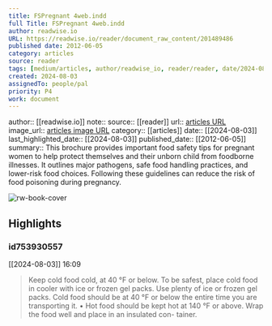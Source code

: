```yaml
---
title: FSPregnant 4web.indd
full Title: FSPregnant 4web.indd
author: readwise.io
URL: https://readwise.io/reader/document_raw_content/201489486
published date: 2012-06-05
category: articles
source: reader
tags: [medium/articles, author/readwise_io, reader/reader, date/2024-08-03, area/reader]
created: 2024-08-03
assignedTo: people/pal
priority: P4
work: document
---
```

author:: [[readwise.io]]
note:: 
source:: [[reader]]
url:: [articles URL](https://readwise.io/reader/document_raw_content/201489486)
image_url:: [articles image URL](https://readwise-assets.s3.amazonaws.com/media/reader/parsed_document_assets/201489486/dazqnnHDZcxM8MTKYsGsrjiyvPV5IMJYFY625UAP-yI-cove_STueKm9.png)
category:: [[articles]]
date:: [[2024-08-03]]
last_highlighted_date:: [[2024-08-03]]
published_date:: [[2012-06-05]]
summary:: This brochure provides important food safety tips for pregnant women to help protect themselves and their unborn child from foodborne illnesses. It outlines major pathogens, safe food handling practices, and lower-risk food choices. Following these guidelines can reduce the risk of food poisoning during pregnancy.


![rw-book-cover](https://readwise-assets.s3.amazonaws.com/media/reader/parsed_document_assets/201489486/dazqnnHDZcxM8MTKYsGsrjiyvPV5IMJYFY625UAP-yI-cove_STueKm9.png)

## Highlights
### id753930557
[[2024-08-03]] 16:09
> Keep cold food cold, at 40 °F or below. To be safest, place cold food in cooler with ice or frozen gel packs.
> Use plenty of ice or frozen gel packs. Cold food should be at 40 °F or below the entire time you are transporting it.
> • Hot food should be kept hot at 140 °F or above.
> Wrap the food well and place in an insulated con- tainer.


